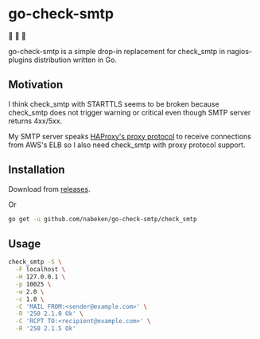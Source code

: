 # go-check-smtp

:construction: :construction: :construction:

go-check-smtp is a simple drop-in replacement for check\_smtp in nagios-plugins distribution written in Go.

## Motivation

I think check\_smtp with STARTTLS seems to be broken because check\_smtp does not trigger warning or critical even though SMTP server returns 4xx/5xx.

My SMTP server speaks [HAProxy's proxy protocol](http://www.haproxy.org/download/1.5/doc/proxy-protocol.txt) to receive connections from AWS's ELB so I also need check\_smtp with proxy protocol support.

## Installation

Download from [releases](https://github.com/nabeken/go-check-smtp/releases).

Or

```sh
go get -u github.com/nabeken/go-check-smtp/check_smtp
```

## Usage

```sh
check_smtp -S \
  -F localhost \
  -H 127.0.0.1 \
  -p 10025 \
  -w 2.0 \
  -c 1.0 \
  -C 'MAIL FROM:<sender@example.com>' \
  -R '250 2.1.0 Ok' \
  -C 'RCPT TO:<recipient@example.com>' \
  -R '250 2.1.5 Ok'
```
